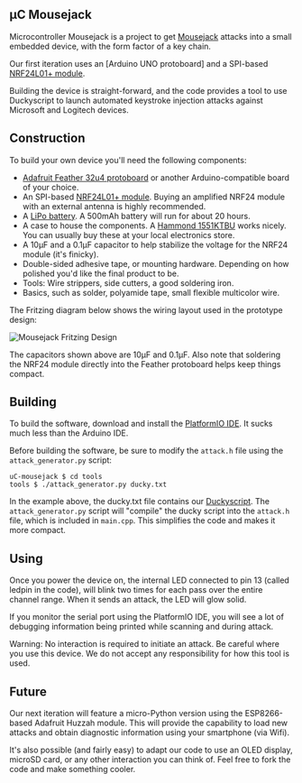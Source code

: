 μC Mousejack
-------------

Microcontroller Mousejack is a project to get [Mousejack](https://www.mousejack.com) attacks into a small embedded device, with the form factor of a key chain.

Our first iteration uses an [Arduino UNO protoboard] and a SPI-based [NRF24L01+ module](http://www.icstation.com/22dbm-100mw-nrf24l01ppalna-wireless-transmission-module-p-4677.html).

Building the device is straight-forward, and the code provides a tool to use Duckyscript to launch automated keystroke injection attacks against Microsoft and Logitech devices.

Construction
------------

To build your own device you'll need the following components:
 - [Adafruit Feather 32u4 protoboard](https://www.adafruit.com/products/2771) or another Arduino-compatible board of your choice.
 - An SPI-based [NRF24L01+ module](http://www.icstation.com/22dbm-100mw-nrf24l01ppalna-wireless-transmission-module-p-4677.html). Buying an amplified NRF24 module with an external antenna is highly recommended.
 - A [LiPo battery](https://www.adafruit.com/products/1578). A 500mAh battery will run for about 20 hours.
 - A case to house the components. A [Hammond 1551KTBU](http://www.hammondmfg.com/dwg9TBU.htm) works nicely. You can usually buy these at your local electronics store.
 - A 10μF and a 0.1μF capacitor to help stabilize the voltage for the NRF24 module (it's finicky).
 - Double-sided adhesive tape, or mounting hardware. Depending on how polished you'd like the final product to be.
 - Tools: Wire strippers, side cutters, a good soldering iron.
 - Basics, such as solder, polyamide tape, small flexible multicolor wire.

 The Fritzing diagram below shows the wiring layout used in the prototype design:

 ![Mousejack Fritzing Design](https://raw.githubusercontent.com/phikshun/uC_mousejack/master/tools/mousejack.png)

 The capacitors shown above are 10μF and 0.1μF. Also note that soldering the NRF24 module directly into the Feather protoboard helps keep things compact.

 Building
 --------

 To build the software, download and install the [PlatformIO IDE](http://platformio.org/platformio-ide). It sucks much less than the Arduino IDE.

 Before building the software, be sure to modify the `attack.h` file using the `attack_generator.py` script:

 ```
 uC-mousejack $ cd tools
 tools $ ./attack_generator.py ducky.txt
 ```

 In the example above, the ducky.txt file contains our [Duckyscript](https://github.com/hak5darren/USB-Rubber-Ducky/wiki/Duckyscript). The `attack_generator.py` script will "compile" the ducky script into the `attack.h` file, which is included in `main.cpp`. This simplifies the code and makes it more compact.

 Using
 -----

 Once you power the device on, the internal LED connected to pin 13 (called ledpin in the code), will blink two times for each pass over the entire channel range. When it sends an attack, the LED will glow solid.

 If you monitor the serial port using the PlatformIO IDE, you will see a lot of debugging information being printed while scanning and during attack.

 Warning: No interaction is required to initiate an attack. Be careful where you use this device. We do not accept any responsibility for how this tool is used.

 Future
 ------

 Our next iteration will feature a micro-Python version using the ESP8266-based Adafruit Huzzah module. This will provide the capability to load new attacks and obtain diagnostic information using your smartphone (via Wifi).

 It's also possible (and fairly easy) to adapt our code to use an OLED display, microSD card, or any other interaction you can think of. Feel free to fork the code and make something cooler.
